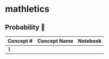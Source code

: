 # mathletics


## Probability 🎲

| Concept # | Concept Name | Notebook |
|-----------|--------------|----------|
| 1 |  |  |

